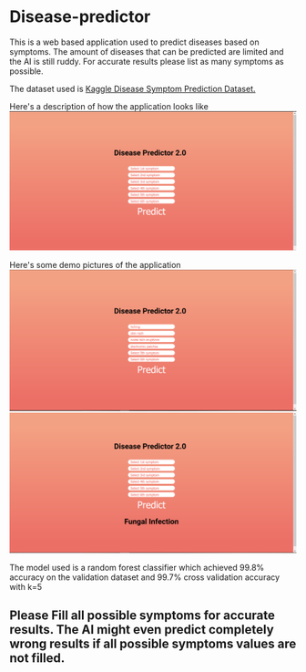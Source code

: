 # Disease-predictor
This is a web based application used to predict diseases based on symptoms. The amount of diseases that can be predicted are limited and the AI is still ruddy. For accurate results please list as many symptoms as possible.

The dataset used is [Kaggle Disease Symptom Prediction Dataset.](https://www.kaggle.com/itachi9604/disease-symptom-description-dataset)

Here's a description of how the application looks like
![app description pic](https://raw.githubusercontent.com/lightknight64bit/Disease-predictor/master/images/app.png)

Here's some demo pictures of the application
![app demo 1](https://raw.githubusercontent.com/lightknight64bit/Disease-predictor/master/images/app_with_values.png)
![app demo 2](https://raw.githubusercontent.com/lightknight64bit/Disease-predictor/master/images/predicted.png)

The model used is a random forest classifier which achieved 99.8% accuracy on the validation dataset and 99.7% cross validation accuracy with k=5

## **Please Fill all possible symptoms for accurate results. The AI might even predict completely wrong results if all possible symptoms values are not filled.**
